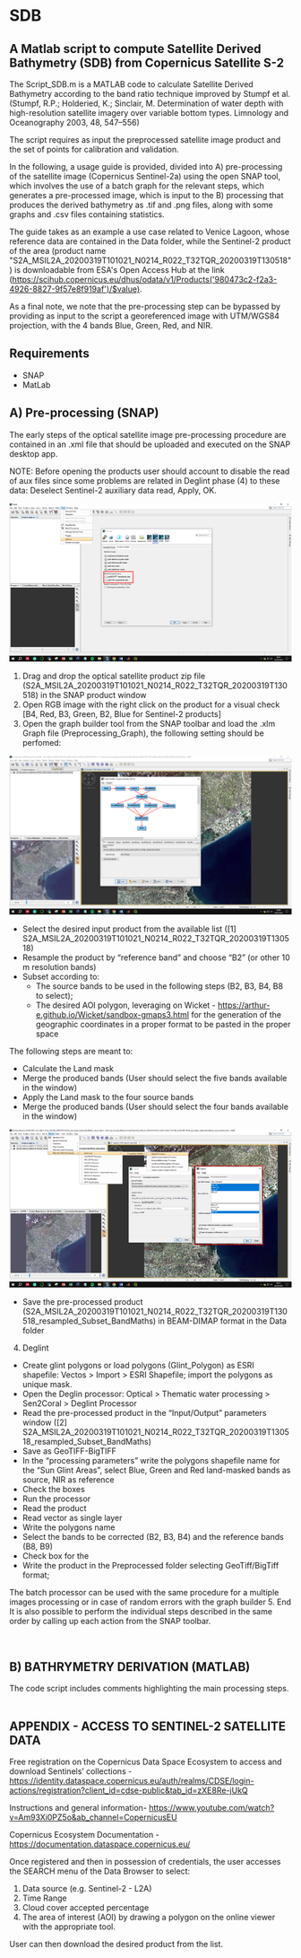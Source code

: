 # SDB 

## A Matlab script to compute Satellite Derived Bathymetry (SDB) from Copernicus Satellite S-2

The Script_SDB.m is a MATLAB code to calculate Satellite Derived Bathymetry according to the band ratio technique improved by Stumpf et al. (Stumpf, R.P.; Holderied, K.; Sinclair, M. Determination of water depth with high-resolution satellite imagery over variable bottom types. Limnology and Oceanography 2003, 48, 547–556) 

The script requires as input the preprocessed satellite image product and the set of points for calibration and validation. 

In the following, a usage guide is provided, divided into A) pre-processing of the satellite image (Copernicus Sentinel-2a) using the open SNAP tool, which involves the use of a batch graph for the relevant steps, which generates a pre-processed image, which is input to the B) processing that produces the derived bathymetry as .tif and .png files, along with some graphs and .csv files containing statistics. 

The guide takes as an example a use case related to Venice Lagoon, whose reference data are contained in the Data folder, while the Sentinel-2 product of the area (product name "S2A_MSIL2A_20200319T101021_N0214_R022_T32TQR_20200319T130518") is downloadable from ESA's Open Access Hub at the link (https://scihub.copernicus.eu/dhus/odata/v1/Products('980473c2-f2a3-4926-8827-9f57e8f919af')/$value).

As a final note, we note that the pre-processing step can be bypassed by providing as input to the script a georeferenced image with UTM/WGS84 projection, with the 4 bands Blue, Green, Red, and NIR.

## Requirements
- SNAP
- MatLab 


## A) Pre-processing (SNAP)
The early steps of the optical satellite image pre-processing procedure are contained in an .xml file that should be uploaded and executed on the SNAP desktop app.

NOTE: Before opening the products user should account to disable the read of aux files since some problems are related in Deglint phase (4) to these data: Deselect Sentinel-2 auxiliary data read, Apply, OK.

![Image](Figures/AUX_DATA_READ.png?raw=true)

1.	Drag and drop the optical satellite product zip file (S2A_MSIL2A_20200319T101021_N0214_R022_T32TQR_20200319T130518) in the SNAP product window 
2.	Open RGB image with the right click on the product for a visual check [B4, Red, B3, Green, B2, Blue for Sentinel-2 products]
3.	Open the graph builder tool from the SNAP toolbar and load the .xlm Graph file (Preprocessing_Graph), the following setting should be perfomed:

![Image](Figures/GRAPH.png?raw=true)

  - Select the desired input product from the available list ([1] S2A_MSIL2A_20200319T101021_N0214_R022_T32TQR_20200319T130518)
  - Resample the product by “reference band” and choose “B2” (or other 10 m resolution bands)
  - Subset according to:
    - The source bands to be used in the following steps (B2, B3, B4, B8 to select);
    - The desired AOI polygon, leveraging on Wicket -  https://arthur-e.github.io/Wicket/sandbox-gmaps3.html for the generation of the geographic coordinates in a proper format to be pasted in the proper space

The following steps are meant to:
  - Calculate the Land mask 
  - Merge the produced bands (User should select the five bands available in the window)
  - Apply the Land mask to the four source bands
  - Merge the produced bands (User should select the four bands available in the window)

![Image](Figures/DEGLINT.png?raw=true)

  - Save the pre-processed product (S2A_MSIL2A_20200319T101021_N0214_R022_T32TQR_20200319T130518_resampled_Subset_BandMaths) in BEAM-DIMAP format in the Data folder

4.	Deglint 
  - Create glint polygons or load polygons (Glint_Polygon) as ESRI shapefile: Vectos > Import > ESRI Shapefile; import the polygons as unique mask.
  - Open the Deglin processor: Optical > Thematic water processing > Sen2Coral > Deglint Processor   
  - Read the pre-processed product in the “Input/Output” parameters window ([2] S2A_MSIL2A_20200319T101021_N0214_R022_T32TQR_20200319T130518_resampled_Subset_BandMaths)
  - Save as GeoTIFF-BigTIFF
  - In the “processing parameters” write the polygons shapefile name for the “Sun Glint Areas”, select Blue, Green and Red land-masked bands as source, NIR as reference
  - Check the boxes
  - Run the processor
  - Read the product
  - Read vector as single layer
  - Write the polygons name
  - Select the bands to be corrected (B2, B3, B4) and the reference bands (B8, B9)
  - Check box for the
  - Write the product in the Preprocessed folder selecting GeoTiff/BigTiff format;

The batch processor can be used with the same procedure for a multiple images processing or in case of random errors with the graph builder
5.	End
It is also possible to perform the individual steps described in the same order by calling up each action from the SNAP toolbar.


 
## B) BATHRYMETRY DERIVATION (MATLAB)
The code script includes comments highlighting the main processing steps.
 
## APPENDIX - ACCESS TO SENTINEL-2 SATELLITE DATA
Free registration on the Copernicus Data Space Ecosystem to access and download Sentinels’ collections - https://identity.dataspace.copernicus.eu/auth/realms/CDSE/login-actions/registration?client_id=cdse-public&tab_id=zXE8Re-jUkQ

Instructions and general information- https://www.youtube.com/watch?v=Am93Xi0PZ5o&ab_channel=CopernicusEU

Copernicus Ecosystem Documentation - https://documentation.dataspace.copernicus.eu/

Once registered and then in possession of credentials, the user accesses the SEARCH menu of the Data Browser to select:

1. Data source (e.g. Sentinel-2 - L2A)
2. Time Range
3. Cloud cover accepted percentage
4. The area of interest (AOI) by drawing a polygon on the online viewer with the appropriate tool.	

User can then download the desired product from the list.

 
 

